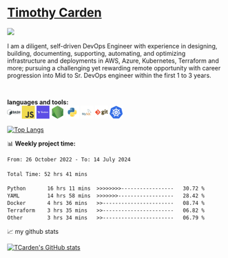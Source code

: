 # [Timothy Carden](https://www.linkedin.com/in/timothy-carden-52328a8/)


![](https://visitor-badge.glitch.me/badge?page_id=timothycarden.timothycarden)

 
 I am a diligent, self-driven DevOps Engineer with experience in designing, building, documenting, supporting, automating, and optimizing infrastructure and deployments in AWS, Azure, Kubernetes, Terraform and more; pursuing a challenging yet rewarding remote opportunity with career progression into Mid to Sr. DevOps engineer within the first 1 to 3 years.

<br />

**languages and tools:**  
<code><img height="30" src="https://raw.githubusercontent.com/github/explore/80688e429a7d4ef2fca1e82350fe8e3517d3494d/topics/bash/bash.png"></code>
<code><img height="30" src="https://raw.githubusercontent.com/github/explore/80688e429a7d4ef2fca1e82350fe8e3517d3494d/topics/javascript/javascript.png"></code>
<code><img height="30" src="https://raw.githubusercontent.com/github/explore/80688e429a7d4ef2fca1e82350fe8e3517d3494d/topics/terraform/terraform.png"></code>
<code><img height="30" src="https://raw.githubusercontent.com/github/explore/80688e429a7d4ef2fca1e82350fe8e3517d3494d/topics/nodejs/nodejs.png"></code>
<code><img height="30" src="https://raw.githubusercontent.com/github/explore/80688e429a7d4ef2fca1e82350fe8e3517d3494d/topics/python/python.png"></code>
<code><img height="30" src="https://raw.githubusercontent.com/github/explore/80688e429a7d4ef2fca1e82350fe8e3517d3494d/topics/mysql/mysql.png"></code>
<code><img height="30" src="https://raw.githubusercontent.com/github/explore/80688e429a7d4ef2fca1e82350fe8e3517d3494d/topics/git/git.png"></code>
<code><img height="30" src="https://raw.githubusercontent.com/github/explore/80688e429a7d4ef2fca1e82350fe8e3517d3494d/topics/kubernetes/kubernetes.png"></code>

[![Top Langs](https://github-readme-stats.vercel.app/api/top-langs/?username=TimothyCarden-pub&langs_count=8&hide=html.css)](https://github.com/TimothyCarden-pub/github-readme-stats)

📊 **Weekly project time:**

<!--START_SECTION:waka-->

```txt
From: 26 October 2022 - To: 14 July 2024

Total Time: 52 hrs 41 mins

Python       16 hrs 11 mins  >>>>>>>>-----------------   30.72 %
YAML         14 hrs 58 mins  >>>>>>>------------------   28.42 %
Docker       4 hrs 36 mins   >>-----------------------   08.74 %
Terraform    3 hrs 35 mins   >>-----------------------   06.82 %
Other        3 hrs 34 mins   >>-----------------------   06.79 %
```

<!--END_SECTION:waka-->

📈 my github stats

[![TCarden's GitHub stats](https://github-readme-stats.vercel.app/api?username=TimothyCarden-pub&show_icons=true&theme=radical)](https://github.com/TimothyCarden-pub/github-readme-stats)
